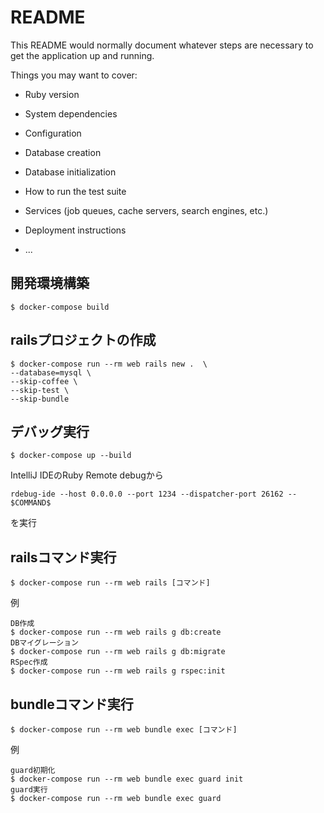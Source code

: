 # README

This README would normally document whatever steps are necessary to get the
application up and running.

Things you may want to cover:

* Ruby version

* System dependencies

* Configuration

* Database creation

* Database initialization

* How to run the test suite

* Services (job queues, cache servers, search engines, etc.)

* Deployment instructions

* ...

## 開発環境構築

```
$ docker-compose build
```

## railsプロジェクトの作成

```
$ docker-compose run --rm web rails new .  \
--database=mysql \
--skip-coffee \
--skip-test \
--skip-bundle 
```

## デバッグ実行

```
$ docker-compose up --build
```

IntelliJ IDEのRuby Remote debugから

```
rdebug-ide --host 0.0.0.0 --port 1234 --dispatcher-port 26162 -- $COMMAND$ 
```

を実行




## railsコマンド実行

```
$ docker-compose run --rm web rails [コマンド]
```

例

```
DB作成
$ docker-compose run --rm web rails g db:create
DBマイグレーション
$ docker-compose run --rm web rails g db:migrate
RSpec作成
$ docker-compose run --rm web rails g rspec:init
```

## bundleコマンド実行

```
$ docker-compose run --rm web bundle exec [コマンド]
```

例

```
guard初期化
$ docker-compose run --rm web bundle exec guard init
guard実行
$ docker-compose run --rm web bundle exec guard
```